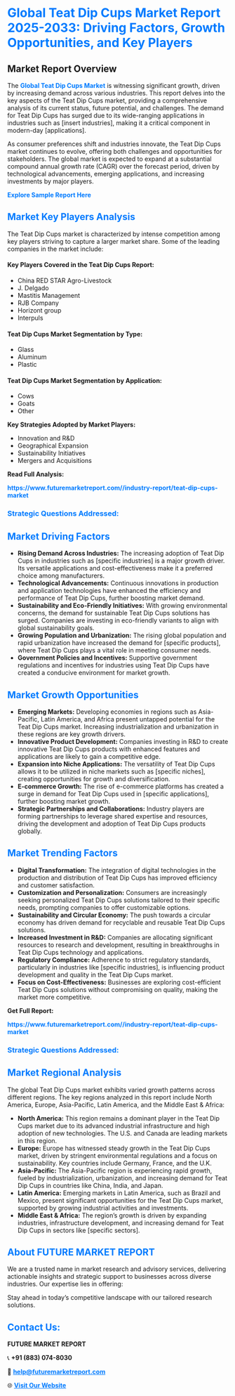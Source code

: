 <h1 style="color: #007BFF;">Global Teat Dip Cups Market Report 2025-2033: Driving Factors, Growth Opportunities, and Key Players</h1>

<section id="overview">
<h2>Market Report Overview</h2>
<p>The <a href="https://www.futuremarketreport.com//industry-report/teat-dip-cups-market" style="color: #007BFF; text-decoration: none;"><strong>Global Teat Dip Cups Market</strong></a> is witnessing significant growth, driven by increasing demand across various industries. This report delves into the key aspects of the Teat Dip Cups market, providing a comprehensive analysis of its current status, future potential, and challenges. The demand for Teat Dip Cups has surged due to its wide-ranging applications in industries such as [insert industries], making it a critical component in modern-day [applications].</p>
<p>As consumer preferences shift and industries innovate, the Teat Dip Cups market continues to evolve, offering both challenges and opportunities for stakeholders. The global market is expected to expand at a substantial compound annual growth rate (CAGR) over the forecast period, driven by technological advancements, emerging applications, and increasing investments by major players.</p>
</section>

<section id="overview">
<p><a href="https://www.futuremarketreport.com//request-sample/reportId=48778" style="color: #007BFF; text-decoration: none;"><strong>Explore Sample Report Here</strong></a></p>
</section>

<section id="key-players">
<h2 style="color: #007BFF;">Market Key Players Analysis</h2>
<p>The Teat Dip Cups market is characterized by intense competition among key players striving to capture a larger market share. Some of the leading companies in the market include:</p>
<h4>Key Players Covered in the Teat Dip Cups Report:</h4>
<ul><li>China RED STAR Agro-Livestock</li><li>J. Delgado</li><li>Mastitis Management</li><li>RJB Company</li><li>Horizont group</li><li>Interpuls</li></ul>
<h4>Teat Dip Cups Market Segmentation by Type:</h4>
<ul><li>Glass</li><li>Aluminum</li><li>Plastic</li></ul>

<h4>Teat Dip Cups Market Segmentation by Application:</h4>
<ul><li>Cows</li><li>Goats</li><li>Other</li></ul>
<p><strong>Key Strategies Adopted by Market Players:</strong></p>
<ul>
<li>Innovation and R&D</li>
<li>Geographical Expansion</li>
<li>Sustainability Initiatives</li>
<li>Mergers and Acquisitions</li>
</ul>
</section>

<section>
<p><strong>Read Full Analysis: </strong></p><a href="https://www.futuremarketreport.com//industry-report/teat-dip-cups-market" style="color: #007BFF; text-decoration: none;"><strong>https://www.futuremarketreport.com//industry-report/teat-dip-cups-market</strong></a>
<h3 style="color: #007BFF;">Strategic Questions Addressed:</h3>
</section>

<section id="driving-factors">
<h2 style="color: #007BFF;">Market Driving Factors</h2>
<ul>
<li><strong>Rising Demand Across Industries:</strong> The increasing adoption of Teat Dip Cups in industries such as [specific industries] is a major growth driver. Its versatile applications and cost-effectiveness make it a preferred choice among manufacturers.</li>
<li><strong>Technological Advancements:</strong> Continuous innovations in production and application technologies have enhanced the efficiency and performance of Teat Dip Cups, further boosting market demand.</li>
<li><strong>Sustainability and Eco-Friendly Initiatives:</strong> With growing environmental concerns, the demand for sustainable Teat Dip Cups solutions has surged. Companies are investing in eco-friendly variants to align with global sustainability goals.</li>
<li><strong>Growing Population and Urbanization:</strong> The rising global population and rapid urbanization have increased the demand for [specific products], where Teat Dip Cups plays a vital role in meeting consumer needs.</li>
<li><strong>Government Policies and Incentives:</strong> Supportive government regulations and incentives for industries using Teat Dip Cups have created a conducive environment for market growth.</li>
</ul>
</section>

<section id="growth-opportunities">
<h2 style="color: #007BFF;">Market Growth Opportunities</h2>
<ul>
<li><strong>Emerging Markets:</strong> Developing economies in regions such as Asia-Pacific, Latin America, and Africa present untapped potential for the Teat Dip Cups market. Increasing industrialization and urbanization in these regions are key growth drivers.</li>
<li><strong>Innovative Product Development:</strong> Companies investing in R&D to create innovative Teat Dip Cups products with enhanced features and applications are likely to gain a competitive edge.</li>
<li><strong>Expansion into Niche Applications:</strong> The versatility of Teat Dip Cups allows it to be utilized in niche markets such as [specific niches], creating opportunities for growth and diversification.</li>
<li><strong>E-commerce Growth:</strong> The rise of e-commerce platforms has created a surge in demand for Teat Dip Cups used in [specific applications], further boosting market growth.</li>
<li><strong>Strategic Partnerships and Collaborations:</strong> Industry players are forming partnerships to leverage shared expertise and resources, driving the development and adoption of Teat Dip Cups products globally.</li>
</ul>
</section>

<section id="trending-factors">
<h2 style="color: #007BFF;">Market Trending Factors</h2>
<ul>
<li><strong>Digital Transformation:</strong> The integration of digital technologies in the production and distribution of Teat Dip Cups has improved efficiency and customer satisfaction.</li>
<li><strong>Customization and Personalization:</strong> Consumers are increasingly seeking personalized Teat Dip Cups solutions tailored to their specific needs, prompting companies to offer customizable options.</li>
<li><strong>Sustainability and Circular Economy:</strong> The push towards a circular economy has driven demand for recyclable and reusable Teat Dip Cups solutions.</li>
<li><strong>Increased Investment in R&D:</strong> Companies are allocating significant resources to research and development, resulting in breakthroughs in Teat Dip Cups technology and applications.</li>
<li><strong>Regulatory Compliance:</strong> Adherence to strict regulatory standards, particularly in industries like [specific industries], is influencing product development and quality in the Teat Dip Cups market.</li>
<li><strong>Focus on Cost-Effectiveness:</strong> Businesses are exploring cost-efficient Teat Dip Cups solutions without compromising on quality, making the market more competitive.</li>
</ul>
</section>

<section>
<p><strong>Get Full Report: </strong></p><a href="https://www.futuremarketreport.com//industry-report/teat-dip-cups-market" style="color: #007BFF; text-decoration: none;"><strong>https://www.futuremarketreport.com//industry-report/teat-dip-cups-market</strong></a>
<h3 style="color: #007BFF;">Strategic Questions Addressed:</h3>
</section>


<section id="regional-analysis">
<h2 style="color: #007BFF;">Market Regional Analysis</h2>
<p>The global Teat Dip Cups market exhibits varied growth patterns across different regions. The key regions analyzed in this report include North America, Europe, Asia-Pacific, Latin America, and the Middle East & Africa:</p>
<ul>
<li><strong>North America:</strong> This region remains a dominant player in the Teat Dip Cups market due to its advanced industrial infrastructure and high adoption of new technologies. The U.S. and Canada are leading markets in this region.</li>
<li><strong>Europe:</strong> Europe has witnessed steady growth in the Teat Dip Cups market, driven by stringent environmental regulations and a focus on sustainability. Key countries include Germany, France, and the U.K.</li>
<li><strong>Asia-Pacific:</strong> The Asia-Pacific region is experiencing rapid growth, fueled by industrialization, urbanization, and increasing demand for Teat Dip Cups in countries like China, India, and Japan.</li>
<li><strong>Latin America:</strong> Emerging markets in Latin America, such as Brazil and Mexico, present significant opportunities for the Teat Dip Cups market, supported by growing industrial activities and investments.</li>
<li><strong>Middle East & Africa:</strong> The region’s growth is driven by expanding industries, infrastructure development, and increasing demand for Teat Dip Cups in sectors like [specific sectors].</li>
</ul>
</section>

<footer>
<h2 style="color: #007BFF;">About FUTURE MARKET REPORT</h2>
<p>We are a trusted name in market research and advisory services, delivering actionable insights and strategic support to businesses across diverse industries. Our expertise lies in offering:</p>

<p>Stay ahead in today’s competitive landscape with our tailored research solutions.</p>

<h2 style="color: #007BFF;">Contact Us:</h2>
<p><strong>FUTURE MARKET REPORT</strong></p>
<p>📞 <strong>+91 (883) 074-8030</strong></p>
<p>📧 <strong><a href="mailto:help@futuremarketreport.com" style="color: #007BFF;">help@futuremarketreport.com</a></strong></p>
<p>🌐 <strong><a href="https://www.futuremarketreport.com/" style="color: #007BFF;">Visit Our Website</a></strong></p>
</footer>